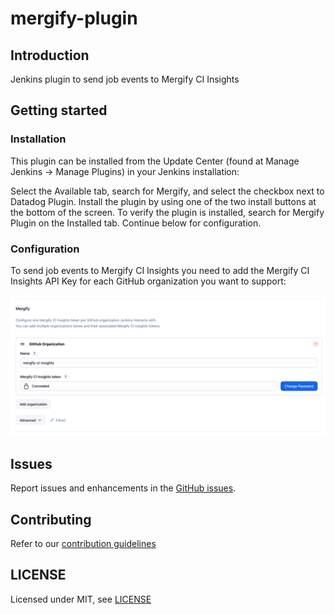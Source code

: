 # mergify-plugin

## Introduction

Jenkins plugin to send job events to Mergify CI Insights

## Getting started

### Installation

This plugin can be installed from the Update Center (found at Manage Jenkins -> Manage Plugins) in your Jenkins installation:

Select the Available tab, search for Mergify, and select the checkbox next to Datadog Plugin.
Install the plugin by using one of the two install buttons at the bottom of the screen.
To verify the plugin is installed, search for Mergify Plugin on the Installed tab.
Continue below for configuration.

### Configuration

To send job events to Mergify CI Insights you need to add the Mergify CI
Insights API Key for each GitHub organization you want to support:

![Mergify configuration](/images/settings.png)


## Issues

Report issues and enhancements in the [GitHub issues](https://github.com/jenkinsci/mergify-plugin/issues).

## Contributing

Refer to our [contribution guidelines](https://github.com/jenkinsci/.github/blob/master/CONTRIBUTING.md)

## LICENSE

Licensed under MIT, see [LICENSE](LICENSE.md)

